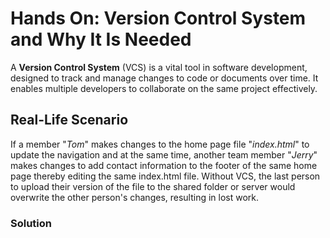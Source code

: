 # Hands On: Version Control System and Why It Is Needed

A **Version Control System** (VCS) is a vital tool in software development, designed to track and manage changes to code or documents over time. It enables multiple developers to collaborate on the same project effectively.

## Real-Life Scenario

If a member "_Tom_" makes changes to the home page file "_index.html_" to update the navigation and at the same time, another team member "_Jerry_" makes changes to add contact information to the footer of the same home page thereby editing the same index.html file. Without VCS, the last person to upload their version of the file to the shared folder or server would overwrite the other person's changes, resulting in lost work.

### Solution
